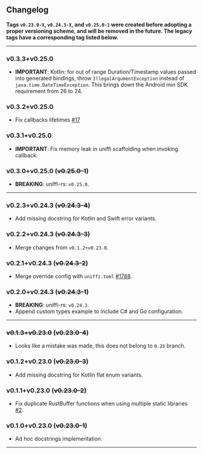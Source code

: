 ## Changelog

**Tags `v0.23.0-X`, `v0.24.3-X`, and `v0.25.0-1` were created before adopting a proper versioning
scheme, and will be removed in the future. The legacy tags have a corresponding tag listed below.**

----

### v0.3.3+v0.25.0

- **IMPORTANT**: Kotlin: for out of range Duration/Timestamp values passed into generated bindings,
    throw `IllegalArgumentException` instead of `java.time.DateTimeException`. This brings down the
    Android min SDK requirement from 26 to 24.

### v0.3.2+v0.25.0

- Fix callbacks lifetimes [#17](https://github.com/NordSecurity/uniffi-rs/pull/17)

### v0.3.1+v0.25.0

- **IMPORTANT**: Fix memory leak in uniffi scaffolding when invoking callback.

### v0.3.0+v0.25.0  (~~v0.25.0-1~~)

- **BREAKING**: uniffi-rs: `v0.25.0`.

----

### v0.2.3+v0.24.3 (~~v0.24.3-4~~)

- Add missing docstring for Kotlin and Swift error variants.

### v0.2.2+v0.24.3 (~~v0.24.3-3~~)

- Merge changes from `v0.1.2+v0.23.0`.

### v0.2.1+v0.24.3 (~~v0.24.3-2~~)

- Merge override config with `uniffi.toml` [#1788](https://github.com/mozilla/uniffi-rs/pull/1788).

### v0.2.0+v0.24.3 (~~v0.24.3-1~~)

- **BREAKING**: uniffi-rs: `v0.24.3`.
- Append custom types example to include C# and Go configuration.

----

### ~~v0.1.3+v0.23.0~~ (~~v0.23.0-4~~)

- Looks like a mistake was made, this does not belong to `0.23` branch.

### v0.1.2+v0.23.0 (~~v0.23.0-3~~)

- Add missing docstring for Kotlin flat enum variants.

### v0.1.1+v0.23.0 (~~v0.23.0-2~~)

- Fix duplicate RustBuffer functions when using multiple static libraries [#2](https://github.com/NordSecurity/uniffi-rs/pull/2).

### v0.1.0+v0.23.0 (~~v0.23.0-1~~)

- Ad hoc docstrings implementation.

----
